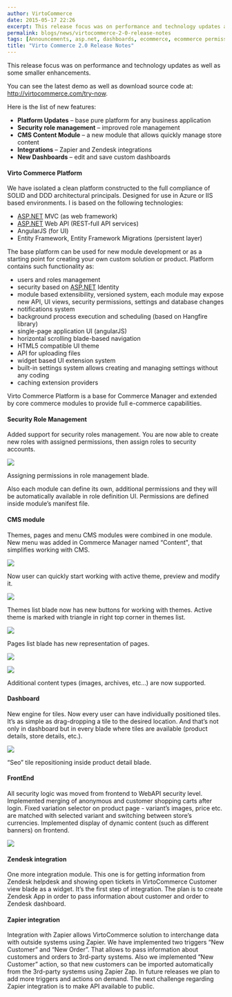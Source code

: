 ```yaml
---
author: VirtoCommerce
date: 2015-05-17 22:26
excerpt: This release focus was on performance and technology updates as well as some smaller enhancements.
permalink: blogs/news/virtocommerce-2-0-release-notes
tags: [Announcements, asp.net, dashboards, ecommerce, ecommerce permissions, enterprise ecommerce, platform, release notes, zapier, zendesk]
title: "Virto Commerce 2.0 Release Notes"
---
```

This release focus was on performance and technology updates as well as some smaller enhancements.

You can see the latest demo as well as download source code at: <a href="http://virtocommerce.com/try-now" target="_blank">http://virtocommerce.com/try-now</a>.

Here is the list of new features:

* **Platform Updates** – base pure platform for any business application
* **Security role management** – improved role management
* **CMS Content Module** – a new module that allows quickly manage store content
* **Integrations** – Zapier and Zendesk integrations
* **New Dashboards** – edit and save custom dashboards

#### Virto Commerce Platform

We have isolated a clean platform constructed to the full compliance of SOLID and DDD architectural principals. Designed for use in Azure or IIS based environments. I is based on the following technologies:

* <a href="http://asp.net/" target="_blank">ASP.NET</a> MVC (as web framework)
* <a href="http://asp.net/" target="_blank">ASP.NET</a> Web API (REST-full API services)
* AngularJS (for UI)
* Entity Framework, Entity Framework Migrations (persistent layer)

The base platform can be used for new module development or as a starting point for creating your own custom solution or product. Platform contains such functionality as:

* users and roles management
* security based on <a href="http://asp.net/" target="_blank">ASP.NET</a> Identity
* module based extensibility, versioned  system, each module may expose new API, UI views, security permissions, settings and database changes
* notifications system
* background process execution and scheduling (based on Hangfire library)
* single-page application UI (angularJS)
* horizontal scrolling blade-based navigation
* HTML5 compatible UI theme
* API for uploading files
* widget based UI extension system
* built-in settings system allows creating and managing settings without any coding
* caching extension providers

Virto Commerce Platform is a base for Commerce Manager and extended by core commerce modules to provide full e-commerce capabilities.

#### Security Role Management

Added support for security roles management. You are now able to create new roles with assigned permissions, then assign roles to security accounts.

![](../../assets/images/blog/untitled_a.png)

Assigning permissions in role management blade.

Also each module can define its own, additional permissions and they will be automatically available in role definition UI. Permissions are defined inside module’s manifest file.

#### CMS module

Themes, pages and menu CMS modules were combined in one module. New menu was added in Commerce Manager named “Content", that simplifies working with CMS.

![](../../assets/images/blog/untitled_b.png)

Now user can quickly start working with active theme, preview and modify it.

![](../../assets/images/blog/base64740912136ac9498d.png)

Themes list blade now has new buttons for working with themes. Active theme is marked with triangle in right top corner in themes list.

![](../../assets/images/blog/base64b7b7619796d1b6b8.png)

Pages list blade has new representation of pages.

![](../../assets/images/blog/base64a3e318be8f82ac39.png)

![](../../assets/images/blog/base6464e73add01384d5f.png)

Additional content types (images, archives, etc…) are now supported.

#### Dashboard

New engine for tiles. Now every user can have individually positioned tiles. It’s as simple as drag-dropping a tile to the desired location. And that’s not only in dashboard but in every blade where tiles are available (product details, store details, etc.).

![](../../assets/images/blog/base646e40a34dfd2bb71e.png)

“Seo” tile repositioning inside product detail blade.

#### FrontEnd

All security logic was moved from frontend to WebAPI security level. Implemented merging of anonymous and customer shopping carts after login. Fixed variation selector on product page - variant’s images, price etc. are matched with selected variant and switching between store’s currencies. Implemented display of dynamic content (such as different banners) on frontend.

![](../../assets/images/blog/untitled_c.png)

#### Zendesk integration

One more integration module. This one is for getting information from Zendesk helpdesk and showing open tickets in VirtoCommerce Customer view blade as a widget. It’s the first step of integration. The plan is to create Zendesk App in order to pass information about customer and order to Zendesk dashboard.

#### Zapier integration

Integration with Zapier allows VirtoCommerce solution to interchange data with outside systems using Zapier. We have implemented two triggers “New Customer” and “New Order”. That allows to pass information about customers and orders to 3rd-party systems. Also we implemented “New Customer” action, so that new customers can be imported automatically from the 3rd-party systems using Zapier Zap. In future releases we plan to add more triggers and actions on demand. The next challenge regarding Zapier integration is to make API available to public.
